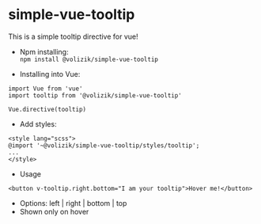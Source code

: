 # simple-vue-tooltip
This is a simple tooltip directive for vue!
* Npm installing: \
`npm install @volizik/simple-vue-tooltip`

* Installing into Vue:
```
import Vue from 'vue'
import tooltip from '@volizik/simple-vue-tooltip'

Vue.directive(tooltip)
```
* Add styles:
```
<style lang="scss">
@import '~@volizik/simple-vue-tooltip/styles/tooltip';
...
</style>
```
* Usage
```
<button v-tooltip.right.bottom="I am your tooltip">Hover me!</button>
```
* Options: left | right | bottom | top
* Shown only on hover
 



